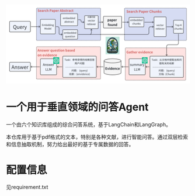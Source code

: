 
![](_P\框架图.png)

# 一个用于垂直领域的问答Agent

一个由六个知识库组成的综合问答系统，基于LangChain和LangGraph。

本仓库用于基于pdf格式的文本，特别是各种文献，进行智能问答。通过双层检索和信息抽取机制，努力给出最好的基于专属数据的回答。

# 配置信息

见requirement.txt